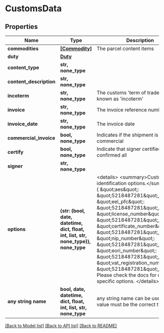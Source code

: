 # CustomsData


## Properties
Name | Type | Description | Notes
------------ | ------------- | ------------- | -------------
**commodities** | [**[Commodity]**](Commodity.md) | The parcel content items | 
**duty** | [**Duty**](Duty.md) |  | [optional] 
**content_type** | **str, none_type** |  | [optional] 
**content_description** | **str, none_type** |  | [optional] 
**incoterm** | **str, none_type** | The customs &#39;term of trade&#39; also known as &#39;incoterm&#39; | [optional] 
**invoice** | **str, none_type** | The invoice reference number | [optional] 
**invoice_date** | **str, none_type** | The invoice date | [optional] 
**commercial_invoice** | **bool, none_type** | Indicates if the shipment is commercial | [optional] 
**certify** | **bool, none_type** | Indicate that signer certified confirmed all | [optional] 
**signer** | **str, none_type** |  | [optional] 
**options** | **{str: (bool, date, datetime, dict, float, int, list, str, none_type)}, none_type** |  &lt;details&gt; &lt;summary&gt;Customs identification options.&lt;/summary&gt;  &#x60;&#x60;&#x60; {     \&quot;aes\&quot;: \&quot;5218487281\&quot;,     \&quot;eel_pfc\&quot;: \&quot;5218487281\&quot;,     \&quot;license_number\&quot;: \&quot;5218487281\&quot;,     \&quot;certificate_number\&quot;: \&quot;5218487281\&quot;,     \&quot;nip_number\&quot;: \&quot;5218487281\&quot;,     \&quot;eori_number\&quot;: \&quot;5218487281\&quot;,     \&quot;vat_registration_number\&quot;: \&quot;5218487281\&quot;, } &#x60;&#x60;&#x60;  Please check the docs for carrier specific options. &lt;/details&gt;  | [optional] 
**any string name** | **bool, date, datetime, dict, float, int, list, str, none_type** | any string name can be used but the value must be the correct type | [optional]

[[Back to Model list]](../README.md#documentation-for-models) [[Back to API list]](../README.md#documentation-for-api-endpoints) [[Back to README]](../README.md)


